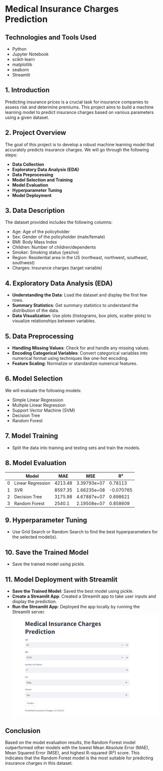 # Medical Insurance Charges Prediction

## Technologies and Tools Used
- Python
- Jupyter Notebook
- scikit-learn
- matplotlib
- seaborn
- Streamlit


## 1. Introduction
Predicting insurance prices is a crucial task for insurance companies to assess risk and determine premiums. This project aims to build a machine learning model to predict insurance charges based on various parameters using a given dataset.

## 2. Project Overview
The goal of this project is to develop a robust machine learning model that accurately predicts insurance charges. We will go through the following steps:

- **Data Collection**
- **Exploratory Data Analysis (EDA)**
- **Data Preprocessing**
- **Model Selection and Training**
- **Model Evaluation**
- **Hyperparameter Tuning**
- **Model Deployment**

## 3. Data Description
The dataset provided includes the following columns:

- Age: Age of the policyholder
- Sex: Gender of the policyholder (male/female)
- BMI: Body Mass Index
- Children: Number of children/dependents
- Smoker: Smoking status (yes/no)
- Region: Residential area in the US (northeast, northwest, southeast, southwest)
- Charges: Insurance charges (target variable)

## 4. Exploratory Data Analysis (EDA)
- **Understanding the Data**: Load the dataset and display the first few rows.
- **Summary Statistics**: Get summary statistics to understand the distribution of the data.
- **Data Visualization**: Use plots (histograms, box plots, scatter plots) to visualize relationships between variables.

## 5. Data Preprocessing
- **Handling Missing Values**: Check for and handle any missing values.
- **Encoding Categorical Variables**: Convert categorical variables into numerical format using techniques like one-hot encoding.
- **Feature Scaling**: Normalize or standardize numerical features.

## 6. Model Selection
We will evaluate the following models:
- Simple Linear Regression
- Multiple Linear Regression
- Support Vector Machine (SVM)
- Decision Tree
- Random Forest

## 7. Model Training
- Split the data into training and testing sets and train the models.

## 8. Model Evaluation

|    | Model             | MAE     | MSE         | R²        |
|----|-------------------|---------|-------------|-----------|
| 0  | Linear Regression | 4213.48 | 3.39793e+07 | 0.78113   |
| 1  | SVR               | 8597.35 | 1.66235e+08 | -0.070765 |
| 2  | Decision Tree     | 3175.98 | 4.67887e+07 | 0.698621  |
| 3  | Random Forest     | 2540.1  | 2.19508e+07 | 0.858609  |


## 9. Hyperparameter Tuning
- Use Grid Search or Random Search to find the best hyperparameters for the selected model(s).

## 10. Save the Trained Model
- Save the trained model using pickle.

## 11. Model Deployment with Streamlit
- **Save the Trained Model**: Saved the best model using pickle.
- **Create a Streamlit App**: Created a Streamlit app to take user inputs and display the prediction.
- **Run the Streamlit App**: Deployed the app locally by running the Streamlit server.
  ![image](images/app.png)


## Conclusion
Based on the model evaluation results, the Random Forest model outperformed other models with the lowest Mean Absolute Error (MAE), Mean Squared Error (MSE), and highest R-squared (R²) score. This indicates that the Random Forest model is the most suitable for predicting insurance charges in this dataset.
